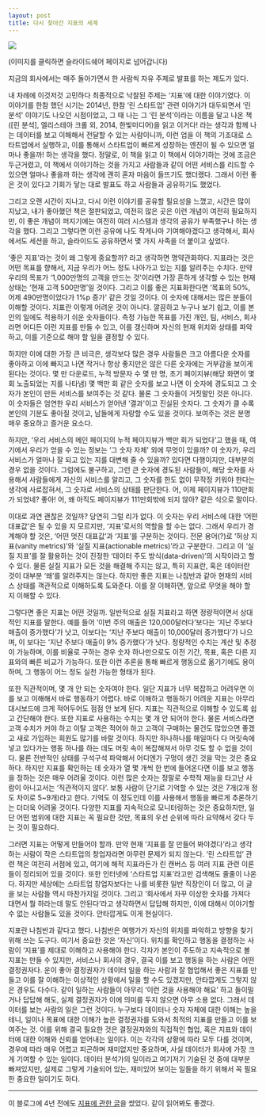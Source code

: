 ```yaml
---
layout: post
title: 다시 찾아간 지표의 세계
---
```


[![](https://image.slidesharecdn.com/202003cojettemetricrevisited-200311124411/95/metrics-revisited-1-638.jpg?cb=1583930718)](https://www.slideshare.net/cojette/metrics-revisited)

(이미지를 클릭하면 슬라이드쉐어 페이지로 넘어갑니다)

지금의 회사에서는 매주 돌아가면서 한 사람씩 자유 주제로 발표를 하는 제도가 있다. 

내 차례에 이것저것 고민하다 최종적으로 낙찰된 주제는 ‘지표'에 대한 이야기였다. 이 이야기를 한참 했던 시기는 2014년, 한참 ‘린 스타트업' 관련 이야기가 대두되면서 ‘린 분석' 이야기도 나오던 시점이었고, 그 때 나는 그 ‘린 분석'이라는 이름을 달고 나온 책([린 분석], 엘리스테아 크롤 외, 2014, 한빛미디어)을 읽고 이거다! 라는 생각과 함께 나는 데이터를 보고 이해해서 전달할 수 있는 사람이니까, 이런 업을 이 책의 기조대로 스타트업에서 실행하고, 이를 통해서 스타트업이 빠르게 성장하는 엔진이 될 수 있으면 얼마나 좋을까! 하는 생각을 했다. 정말로, 이 책을 읽고 이 책에서 이야기하는 것에 조금은 두근거렸고, 이 책에서 이야기하는 것을 가지고 사람들과 같이 어떤 서비스를 리드할 수 있으면 얼마나 좋을까 하는 생각에 괜히 혼자 마음이 들뜨기도 했더랬다. 그래서 이런 좋은 것이 있다고 기회가 닿는 대로 발표도 하고 사람들과 공유하기도 했었다.

그리고 오랜 시간이 지나고, 다시 이런 이야기를 공유할 필요성을 느꼈고, 시간은 많이 지났고, 내가 좋아했던 책은 절판되었고, 여전히 많은 곳은 이런 개념이 여전히 필요하지만, 이 좋은 개념이 퍼지기에는 여전히 여러 시스템과 생각의 공유가 부족했구나 하는 생각을 했다. 그리고 그렇다면 이런 공유에 나도 작게나마 기여해야겠다고 생각해서, 회사에서도 세션을 하고, 슬라이드도 공유하면서 몇 가지 사족을 더 붙이고 싶었다.

‘좋은 지표'라는 것이 왜 그렇게 중요할까? 라고 생각하면 명약관화하다. 지표라는 것은 어떤 목표를 향해서, 지금 우리가 어느 정도 나아가고 있는 지를 알려주는 수치다. 만약 우리의 목표가 ‘1,000만명의 고객을 만드는 것'이라면 가장 흔하게 생각할 수 있는 현재 상태는  ‘현재 고객 500만명’일 것이다. 그리고 이를 좋은 지표화한다면 ‘목표의 50%, 어제 490만명이었다가 1%p 증가' 같은 것일 것이다. 이 숫자에 대해서는 많은 분들이 이해할 것이다. 지표란 이렇게 어려운 것이 아니다. 깔끔하고 누구나 보기 쉽고, 이를 본인의 일에도 적용하기 쉬운 숫자들이다. 측정 가능한 목표를 가진 개인, 팀, 서비스, 회사라면 어디든 이런 지표를 만들 수 있고, 이를 갱신하며 자신의 현재 위치와 상태를 파악하고, 이를 기준으로 해야 할 일을 결정할 수 있다. 

하지만 이에 대한 가장 큰 비극은, 생각보다 많은 경우 사람들은 크고 아름다운 숫자를 좋아하고 이에 빠지고 나면 작거나 항상 좋지만은 않은 다른 숫자에는 거부감을 보이게 된다는 것이다. 몇 만 다운로드, 누적 방문자 수 몇 만 명, 초기 페이지뷰(해당 화면이 몇 회 노출되었는 지를 나타냄) 몇 백만 회 같은 숫자를 보고 나면 이 숫자에 경도되고 그 숫자가 본인이 만든 서비스를 보여주는 것 같다. 
물론 그 숫자들이 거짓말인 것은 아니다. 이 숫자들은 엄연한 우리 서비스가 얻어낸 ‘결과'이고 진실된 숫자다. 그 숫자가 클 수록 본인의 기분도 좋아질 것이고, 남들에게 자랑할 수도 있을 것이다. 보여주는 것은 분명 매우 중요하고 즐거운 요소다. 

하지만, ‘우리 서비스의 메인 페이지의 누적 페이지뷰가 백만 회가 되었다’고 했을 때, 여기에서 우리가 얻을 수 있는 정보는 ‘그 숫자 자체' 외에 무엇이 있을까? 이 숫자가, 우리 서비스가 얼마나 잘 되고 있는 지를 대변해 줄 수 있을까? 있다면 다행이지만, 대부분의 경우 없을 것이다. 
그럼에도 불구하고, 그런 큰 숫자에 경도된 사람들이, 해당 숫자를 사용해서 사람들에게 자신의 서비스를 알리고, 그 숫자를 한도 없이 무작정 키워야 한다는 생각에 사로잡혀서, 그 숫자로 서비스의 상태를 판단한다. 어, 이제 페이지뷰가 110만회가 되었네? 좋아! 어, 왜 아직도 페이지뷰가 111만회밖에 되지 않아? 같은 식으로 말이다. 

이대로 과연 괜찮은 것일까? 당연히 그럴 리가 없다. 이 숫자는 우리 서비스에 대한 ‘어떤 대표값'은 될 수 있을 지 모르지만, ‘지표'로서의 역할을 할 수는 없다. 그래서 우리가 경계해야 할 것은, ‘어떤 멋진 대표값’과 ‘지표’를 구분하는 것이다. 전문 용어(?)로 ‘허상 지표(vanity metrics)’와 ‘실질 지표(actionable metrics)’라고 구분한다. 그리고 이 ‘실질 지표’를 잘 활용하는 것이 진정한 ‘데이터 주도 방식(data-driven)’의 시작이라고 할 수 있다. 물론 실질 지표가 모든 것을 해결해 주지는 않고, 특히 지표란, 혹은 데이터란 것이 대부분 ‘왜’를 알려주지는 않는다. 하지만 좋은 지표는 나침반과 같아 현재의 서비스 상태를 객관적으로 이해하도록 도와준다. 이를 잘 이해하면, 앞으로 무엇을 해야 할 지 이해할 수 있다. 

그렇다면 좋은 지표는 어떤 것일까. 일반적으로 실질 지표라고 하면 정량적이면서 상대적인 지표를 말한다. 예를 들어 ‘이번 주의 매출은 120,000달러다’보다는  ‘지난 주보다 매출이 증가했다’가 낫고, 이보다는  ‘지난 주보다 매출이 10,000달러 증가했다’가 나으며, 이 보다는 ‘지난 주보다 매출이 9% 증가했다’가 낫다. 정량적인 수치는 계산 및 추정이 가능하며, 이를 비율로 구하는 경우 숫자 하나만으로도 이전 기간, 목표, 혹은 다른 지표와의 빠른 비교가 가능하다. 또한 이런 추론을 통해 빠르게 행동으로 옮기기에도 용이하며, 그 행동이 어느 정도 실천 가능한 형태가 된다.  

또한 직관적이며, 몇 개 안 되는 숫자여야 한다. 일단 지표가 너무 복잡하고 어려우면 이를 보고 이해해서 바로 행동하기 어렵다. 바로 이해하고 행동하기 어려운 지표는 아무리 대시보드에 크게 적어두어도 점점 안 보게 된다. 지표는 직관적으로 이해할 수 있도록 쉽고 간단해야 한다. 또한 지표로 사용하는 수치는 몇 개 안 되어야 한다. 물론 서비스라면 고객 수치가 커야 하고 이탈 고객은 적어야 하고 고객이 구매하는 물건도 많았으면 좋겠고 새로 가입하는 회원도 많기를 바랄 것이다. 하지만 하나하나를 매일마다 다 머릿속에 넣고 있다가는 행동 하나를 하는 데도 머릿 속이 복잡해져서 아무 것도 할 수 없을 것이다. 물론 전반적인 상태를 구석구석 파악해서 어디엔가 구멍이 생긴 것을 막는 것은 중요하다. 하지만 지표를 확인하는 데 숫자가 열 몇 개씩 한 번에 들어온다면 이를 보고 행동을 정하는 것은 매우 어려울 것이다. 이런 많은 숫자는 정말로 수학적 재능을 타고난 사람이 아니고서는 ‘직관적이지 않다’. 보통 사람이 단기로 기억할 수 있는 것은 7개(2개 정도 차이로 5~9개)라고 한다. 기억도 이 정도인데 이를 사용해서 행동을 빠르게 추론하기는 더더욱 어려울 것이다. 다양한 지표를 지속적으로 모니터링하는 것은 중요하지만, 일단 어떤 범위에 대한 지표는 꼭 필요한 것만, 목표의 우선 순위에 따라 요약해서 갖다 두는 것이 필요하다. 

그러면 지표는 어떻게 만들어야 할까. 만약 현재 ‘지표를 잘 만들어 봐야겠다’라고 생각하는 사람이 작은 스타트업의 창업자라면 아무런 문제가 되지 않는다. ‘린 스타트업’ 관련 책은 여전히 서점에 있고, 여기에 해적 지표라든가 린 캔버스 등 여러 지표 관련 이론들이 정리되어 있을 것이다. 또한 인터넷에 ‘스타트업 지표’라고만 검색해도 줄줄이 나온다. 
하지만 세상에는 스타트업 창업자보다는 나를 비롯한 일반 직장인이 더 많고, 이 글을 보는 사람들 역시 마찬가지일 것이다. 그리고 ‘회사에서 자꾸 이상한 숫자를 가져다 대면서 뭘 하라는데 말도 안된다’라고 생각하면서 답답해 하지만, 이에 대해서 이야기할 수 없는 사람들도 있을 것이다. 안타깝게도 이게 현실이다. 

지표란 나침반과 같다고 했다. 나침반은 여행가가 자신의 위치를 파악하고 방향을 찾기 위해 쓰는 도구다. 여기서 중요한 것은 ‘자신’이다. 위치를 확인하고 행동을 결정하는 사람이 ‘지표’를 제대로 이해하고 사용해야 한다. 각자가 본인이 주도하고 지속적으로 볼 지표는 만들 수 있지만, 서비스나 회사의 경우, 결국 이를 보고 행동을 하는 사람은 어떤 결정권자다. 운이 좋아 결정권자가 데이터 일을 하는 사람과 잘 협업해서 좋은 지표를 만들고 이를 잘 이해하는 이상적인 상황에서 일을 할 수도 있겠지만, 안타깝게도 그렇지 않은 경우도 다수다. 같이 일하는 사람들이 아무리 ‘이런 것을 사용해야 해요’ 하고 들이밀거나 답답해 해도, 실제 결정권자가 이에 의미를 두지 않으면 아무 소용 없다. 그래서 데이터를 보는 사람의 일은 그런 것이다. 누구보다 데이터나 숫자 자체에 대한 이해는 높을테니, 일이나 목표에 대한 이해가 높은 결정권자를 도와서 최적의 지표를 만들고 이를 보여주는 것. 이를 위해 결국 필요한 것은 결정권자와의 직접적인 협업, 혹은 지표와 데이터에 대한 이해와 신뢰를 얻어내는 일이다. 이는 각각의 상황에 따라 모두 다를 것이며, 경우에 따라 매우 어렵고 피곤하며 재미없지만 중요하며, 사실 데이터가 회사에 가장 크게 기여할 수 있는 일이다. 데이터 분석가의 일이라고 여기저기 기술된 것 중에 대부분 빠져있지만, 실제로 그렇게 기술되어 있는, 재미있어 보이는 일들을 하기 위해서 꼭 필요한 중요한 일이기도 하다. 

----
이 블로그에 4년 전에도 [지표에 관한 글](https://cojette.github.io/metric/)을 썼었다. 같이 읽어봐도 좋겠다.
